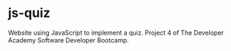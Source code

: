 # js-quiz
Website using JavaScript to implement a quiz. Project 4 of The Developer Academy Software Developer Bootcamp.
